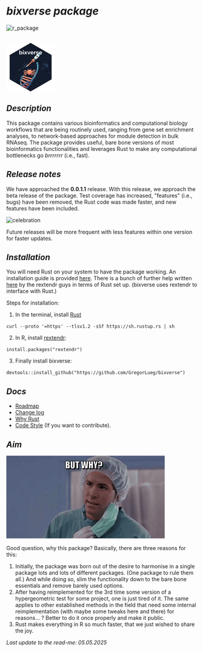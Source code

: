 # *bixverse package*

![r_package](https://img.shields.io/badge/R_package-0.0.1.1-orange) 

</br>

<img src="/misc/pics/bixverse_logo.png" width="128" height="128" alt="bixverse logo">

</br>

## *Description* 

This package contains various bioinformatics and computational biology workflows
that are being routinely used, ranging from gene set enrichment analyses, to 
network-based approaches for module detection in bulk RNAseq. The package provides
useful, bare bone versions of most bioinformatics functionalities and leverages Rust
to make any computational bottlenecks go *brrrrrrr* (i.e., fast).

## *Release notes*

We have approached the **0.0.1.1** release. With this release, we approach the
beta release of the package. Test coverage has increased, "features" (i.e., bugs)
have been removed, the Rust code was made faster, and new features have been
included.

<img src="https://media1.tenor.com/m/65jRkhUA2MIAAAAd/yaaay-saturday-night-live.gif" width="320" height="320" alt="celebration">

Future releases will be more frequent with less features within one version for
faster updates.

## *Installation*

You will need Rust on your system to have the package working. An installation
guide is provided [here](https://www.rust-lang.org/tools/install). There is a 
bunch of further help written [here](https://extendr.github.io/rextendr/index.html)
by the rextendr guys in terms of Rust set up. (bixverse uses rextendr to interface
with Rust.)

Steps for installation: 
1. In the terminal, install [Rust](https://www.rust-lang.org/tools/install) 

```
curl --proto '=https' --tlsv1.2 -sSf https://sh.rustup.rs | sh
```
   
2. In R, install [rextendr](https://extendr.github.io/rextendr/index.html):

```
install.packages("rextendr")
```

3. Finally install bixverse:

```
devtools::install_github("https://github.com/GregorLueg/bixverse")
```

## *Docs*

- [Roadmap](/docs/roadmap.md)
- [Change log](/docs/change_log.md)
- [Why Rust](/docs/why_rust.md)
- [Code Style](/docs/code_style.md) (If you want to contribute).

## *Aim*

<img src="/misc/pics/but_why.png" width="418" height="218" alt="but why">

Good question, why this package? Basically, there are three reasons for this:
1. Initially, the package was born out of the desire to harmonise in a single 
package lots and lots of different packages. (One package to rule them all.) 
And while doing so, slim the functionality down to the bare bone essentials and
remove barely used options.
2. After having reimplemented for the 3rd time some version of a 
hypergeometric test for some project, one is just tired of it. The same applies 
to other established methods in the field that need some internal reimplementation
(with maybe some tweaks here and there) for reasons... ? Better to do it once
properly and make it public.
3. Rust makes everything in R so much faster, that we just wished to share the 
joy.

*Last update to the read-me: 05.05.2025*
